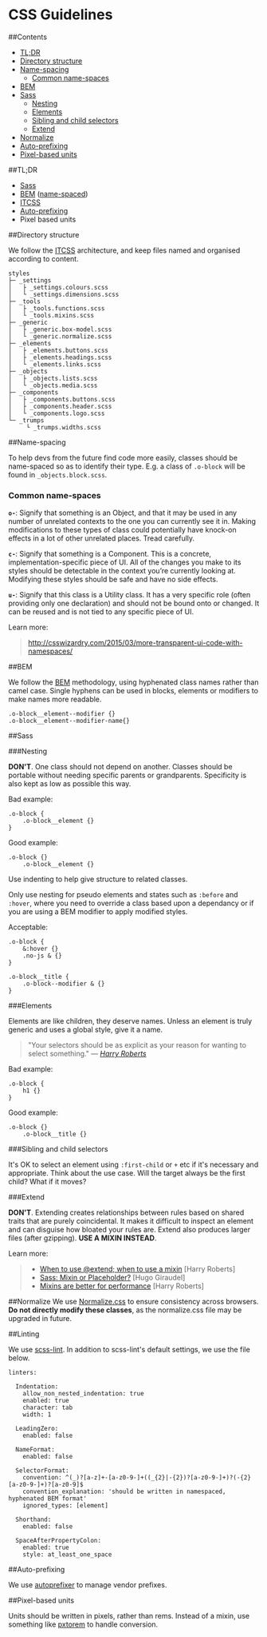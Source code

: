 # CSS Guidelines

##Contents
 * [TL;DR](#tldr)
 * [Directory structure](#directory-structure)
 * [Name-spacing](#name-spacing)
	 * [Common name-spaces](#common-name-spaces)
 * [BEM](#bem)
 * [Sass](#sass)
	 * [Nesting](#nesting)
	 * [Elements](#elements)
	 * [Sibling and child selectors](#sibling-and-child-selectors)
	 * [Extend](#extend)
* [Normalize](#normalize)
* [Auto-prefixing](#auto-prefixing)
* [Pixel-based units](#pixel-based-units)

##TL;DR

* [Sass](http://sass-lang.com/)
* [BEM](http://csswizardry.com/2013/01/mindbemding-getting-your-head-round-bem-syntax/) ([name-spaced](http://csswizardry.com/2015/03/more-transparent-ui-code-with-namespaces/))
* [ITCSS](http://www.creativebloq.com/web-design/manage-large-scale-web-projects-new-css-architecture-itcss-41514731?page=1)
* [Auto-prefixing](https://css-tricks.com/autoprefixer/)
* Pixel based units

##Directory structure

We follow the [ITCSS](http://www.creativebloq.com/web-design/manage-large-scale-web-projects-new-css-architecture-itcss-41514731?page=1) architecture, and keep files named and organised according to content.
```
styles
├─ _settings
│   ├ _settings.colours.scss
│   └ _settings.dimensions.scss
├─ _tools
│   ├ _tools.functions.scss
│   └ _tools.mixins.scss
├─ _generic
│   ├ _generic.box-model.scss
│   └ _generic.normalize.scss
├─ _elements
│   ├ _elements.buttons.scss
│   ├ _elements.headings.scss
│   └ _elements.links.scss
├─ _objects
│   ├ _objects.lists.scss
│   └ _objects.media.scss
├─ _components
│   ├ _components.buttons.scss
│   ├ _components.header.scss
│   └ _components.logo.scss
└─ _trumps
     └ _trumps.widths.scss
```

##Name-spacing

To help devs from the future find code more easily, classes should be name-spaced so as to identify their type.  E.g. a class of  `.o-block`  will be found in `_objects.block.scss`.

### Common name-spaces

**`o-`**: Signify that something is an Object, and that it may be used in any number of unrelated contexts to the one you can currently see it in. Making modifications to these types of class could potentially have knock-on effects in a lot of other unrelated places. Tread carefully.

**`c-`**: Signify that something is a Component. This is a concrete, implementation-specific piece of UI. All of the changes you make to its styles should be detectable in the context you’re currently looking at. Modifying these styles should be safe and have no side effects.

**`u-`**: Signify that this class is a Utility class. It has a very specific role (often providing only one declaration) and should not be bound onto or changed. It can be reused and is not tied to any specific piece of UI.

Learn more:

> http://csswizardry.com/2015/03/more-transparent-ui-code-with-namespaces/


##BEM

We follow the [BEM](http://csswizardry.com/2013/01/mindbemding-getting-your-head-round-bem-syntax/) methodology, using hyphenated class names rather than camel case. Single hyphens can be used in blocks, elements or modifiers to make names more readable.

```
.o-block__element--modifier {}
.o-block__element--modifier-name{}
```

##Sass

###Nesting

**DON'T**. One class should not depend on another. Classes should be portable without needing specific parents or grandparents. Specificity is also kept as low as possible this way.

Bad example:

```
.o-block {
    .o-block__element {}
}
```
Good example:
```
.o-block {}
    .o-block__element {}
```
Use indenting to help give structure to related classes.

Only use nesting for pseudo elements and states such as `:before` and `:hover`, where you need to override a class based upon a dependancy or if you are using a BEM modifier to apply modified styles.

Acceptable:

```
.o-block {
    &:hover {}
    .no-js & {}
}

.o-block__title {
	.o-block--modifier & {}
}
```

###Elements

Elements are like children, they deserve names. Unless an element is truly generic and uses a global style, give it a name.

> "Your selectors should be as explicit as your reason for wanting to select something."
> — *[Harry Roberts](http://csswizardry.com/2012/10/a-classless-class-on-using-more-classes-in-your-html/)*

Bad example:
```
.o-block {
    h1 {}
}
```

Good example:

```
.o-block {}
    .o-block__title {}
```

###Sibling and child selectors

It's OK to select an element using `:first-child` or `+` etc if it's necessary and appropriate. Think about the use case. Will the target always be the first child? What if it moves?

###Extend

**DON'T**. Extending creates relationships between rules based on shared traits that are purely coincidental. It makes it difficult to inspect an element and can disguise how bloated your rules are. Extend also produces larger files (after gzipping). **USE A MIXIN INSTEAD**.

Learn more:

> * [When to use @extend; when to use a mixin](http://csswizardry.com/2014/11/when-to-use-extend-when-to-use-a-mixin/) [Harry Roberts]
> * [Sass: Mixin or Placeholder?](http://www.sitepoint.com/sass-mixin-placeholder/) [Hugo Giraudel]
> * [Mixins are better for performance](csswizardry.com/2016/02/mixins-better-for-performance/) [Harry Roberts]

##Normalize
We use [Normalize.css](http://necolas.github.io/normalize.css/) to ensure consistency across browsers. **Do not directly modify these classes**, as the normalize.css file may be upgraded in future.

##Linting

We use [scss-lint](https://github.com/brigade/scss-lint). In addition to scss-lint's default settings, we use the file below.

```
linters:

  Indentation:
    allow_non_nested_indentation: true
    enabled: true
    character: tab
    width: 1

  LeadingZero:
    enabled: false

  NameFormat:
    enabled: false

  SelectorFormat:
    convention: ^(_)?[a-z]+-[a-z0-9-]+((_{2}|-{2})?[a-z0-9-]+)?(-{2}[a-z0-9-]+)?[a-z0-9]$
    convention_explanation: 'should be written in namespaced, hyphenated BEM format'
    ignored_types: [element]

  Shorthand:
    enabled: false

  SpaceAfterPropertyColon:
    enabled: true
    style: at_least_one_space

```

##Auto-prefixing

We use [autoprefixer](https://css-tricks.com/autoprefixer/) to manage vendor prefixes.

##Pixel-based units

Units should be written in pixels, rather than rems. Instead of a mixin, use something like [pxtorem](https://www.npmjs.com/package/pxtorem) to handle conversion.
